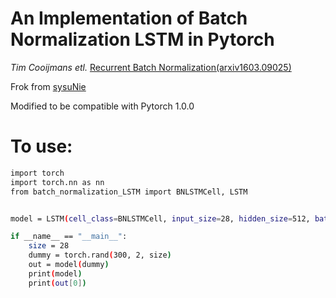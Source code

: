 # An Implementation of Batch Normalization LSTM in Pytorch

*Tim Cooijmans etl.* [Recurrent Batch Normalization(arxiv1603.09025)](https://arxiv.org/abs/1603.09025)

Frok from [sysuNie](https://github.com/sysuNie/batch_normalized_LSTM)

Modified to be compatible with Pytorch 1.0.0

# To use:

```sh
import torch
import torch.nn as nn
from batch_normalization_LSTM import BNLSTMCell, LSTM


model = LSTM(cell_class=BNLSTMCell, input_size=28, hidden_size=512, batch_first=True, max_length=152)

if __name__ == "__main__":
    size = 28
    dummy = torch.rand(300, 2, size)
    out = model(dummy)
    print(model)
    print(out[0])
```
